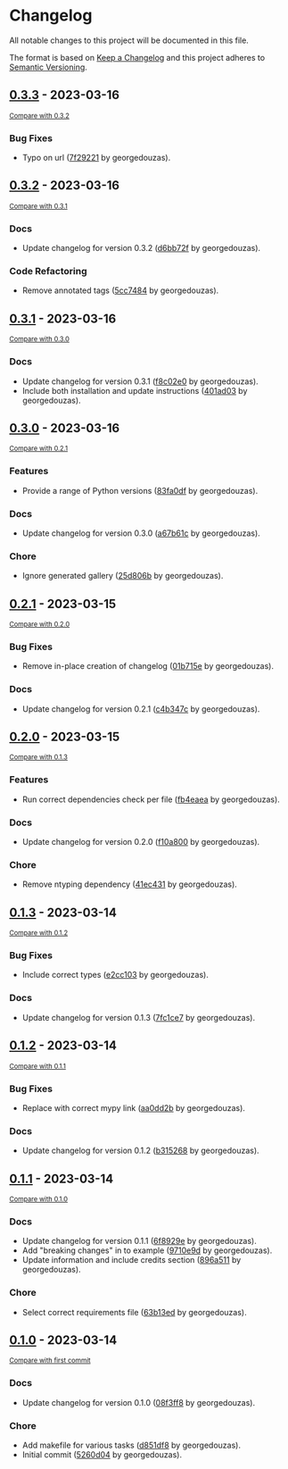 # Changelog

All notable changes to this project will be documented in this file.

The format is based on [Keep a Changelog](http://keepachangelog.com/en/1.0.0/)
and this project adheres to [Semantic Versioning](http://semver.org/spec/v2.0.0.html).

<!-- insertion marker -->
## [0.3.3](https://github.com/georgedouzas/copier-pdm-nox/releases/tag/0.3.3) - 2023-03-16

<small>[Compare with 0.3.2](https://github.com/georgedouzas/copier-pdm-nox/compare/0.3.2...0.3.3)</small>

### Bug Fixes

- Typo on url ([7f29221](https://github.com/georgedouzas/copier-pdm-nox/commit/7f29221b9b9a987779fc29368b9aa9acdfa0cf72) by georgedouzas).

## [0.3.2](https://github.com/georgedouzas/copier-pdm-nox/releases/tag/0.3.2) - 2023-03-16

<small>[Compare with 0.3.1](https://github.com/georgedouzas/copier-pdm-nox/compare/0.3.1...0.3.2)</small>

### Docs

- Update changelog for version 0.3.2 ([d6bb72f](https://github.com/georgedouzas/copier-pdm-nox/commit/d6bb72fbe5ae915425f86f039c11a407a861d347) by georgedouzas).

### Code Refactoring

- Remove annotated tags ([5cc7484](https://github.com/georgedouzas/copier-pdm-nox/commit/5cc7484f99a643db7ad6b5ea4d5d035636d1c938) by georgedouzas).

## [0.3.1](https://github.com/georgedouzas/copier-pdm-nox/releases/tag/0.3.1) - 2023-03-16

<small>[Compare with 0.3.0](https://github.com/georgedouzas/copier-pdm-nox/compare/0.3.0...0.3.1)</small>

### Docs

- Update changelog for version 0.3.1 ([f8c02e0](https://github.com/georgedouzas/copier-pdm-nox/commit/f8c02e087087a623d8215edbff8a34327857b578) by georgedouzas).
- Include both installation and update instructions ([401ad03](https://github.com/georgedouzas/copier-pdm-nox/commit/401ad0315cfc25c880773fa7687b9801ea7aa29a) by georgedouzas).

## [0.3.0](https://github.com/georgedouzas/copier-pdm-nox/releases/tag/0.3.0) - 2023-03-16

<small>[Compare with 0.2.1](https://github.com/georgedouzas/copier-pdm-nox/compare/0.2.1...0.3.0)</small>

### Features

- Provide a range of Python versions ([83fa0df](https://github.com/georgedouzas/copier-pdm-nox/commit/83fa0df61eab96de97db8a76166942343de7d3a7) by georgedouzas).

### Docs

- Update changelog for version 0.3.0 ([a67b61c](https://github.com/georgedouzas/copier-pdm-nox/commit/a67b61ccfea6d1fce290d0c1d597c7c4ec31f2d8) by georgedouzas).

### Chore

- Ignore generated gallery ([25d806b](https://github.com/georgedouzas/copier-pdm-nox/commit/25d806b006e47c730eaaf8ca5804307e23429f91) by georgedouzas).

## [0.2.1](https://github.com/georgedouzas/copier-pdm-nox/releases/tag/0.2.1) - 2023-03-15

<small>[Compare with 0.2.0](https://github.com/georgedouzas/copier-pdm-nox/compare/0.2.0...0.2.1)</small>

### Bug Fixes

- Remove in-place creation of changelog ([01b715e](https://github.com/georgedouzas/copier-pdm-nox/commit/01b715eb6d2feb2570335a03b76b1d717db0695c) by georgedouzas).

### Docs

- Update changelog for version 0.2.1 ([c4b347c](https://github.com/georgedouzas/copier-pdm-nox/commit/c4b347c7f05ecc0b366b68313db46651a62259b2) by georgedouzas).

## [0.2.0](https://github.com/georgedouzas/copier-pdm-nox/releases/tag/0.2.0) - 2023-03-15

<small>[Compare with 0.1.3](https://github.com/georgedouzas/copier-pdm-nox/compare/0.1.3...0.2.0)</small>

### Features

- Run correct dependencies check per file ([fb4eaea](https://github.com/georgedouzas/copier-pdm-nox/commit/fb4eaea58e4c02c422864f08d0e42d96106ec418) by georgedouzas).

### Docs

- Update changelog for version 0.2.0 ([f10a800](https://github.com/georgedouzas/copier-pdm-nox/commit/f10a800ae200e1cb8a5c7eee18e00fa04a43e7c6) by georgedouzas).

### Chore

- Remove ntyping dependency ([41ec431](https://github.com/georgedouzas/copier-pdm-nox/commit/41ec431202e19186a18a5bb0aa149f1fd510fdb1) by georgedouzas).

## [0.1.3](https://github.com/georgedouzas/copier-pdm-nox/releases/tag/0.1.3) - 2023-03-14

<small>[Compare with 0.1.2](https://github.com/georgedouzas/copier-pdm-nox/compare/0.1.2...0.1.3)</small>

### Bug Fixes

- Include correct types ([e2cc103](https://github.com/georgedouzas/copier-pdm-nox/commit/e2cc10397ab05728b522a603ddeb1dae3706c1c3) by georgedouzas).

### Docs

- Update changelog for version 0.1.3 ([7fc1ce7](https://github.com/georgedouzas/copier-pdm-nox/commit/7fc1ce70192403105c950d362eef927736cc9b5b) by georgedouzas).

## [0.1.2](https://github.com/georgedouzas/copier-pdm-nox/releases/tag/0.1.2) - 2023-03-14

<small>[Compare with 0.1.1](https://github.com/georgedouzas/copier-pdm-nox/compare/0.1.1...0.1.2)</small>

### Bug Fixes

- Replace with correct mypy link ([aa0dd2b](https://github.com/georgedouzas/copier-pdm-nox/commit/aa0dd2baacbf6cea5934fc63f4ccaef931351b85) by georgedouzas).

### Docs

- Update changelog for version 0.1.2 ([b315268](https://github.com/georgedouzas/copier-pdm-nox/commit/b31526820a85f6dfb6ec746d7fa7eb5a6177b856) by georgedouzas).

## [0.1.1](https://github.com/georgedouzas/copier-pdm-nox/releases/tag/0.1.1) - 2023-03-14

<small>[Compare with 0.1.0](https://github.com/georgedouzas/copier-pdm-nox/compare/0.1.0...0.1.1)</small>

### Docs

- Update changelog for version 0.1.1 ([6f8929e](https://github.com/georgedouzas/copier-pdm-nox/commit/6f8929e81ef81f6f025d2df52899b6335d4a9482) by georgedouzas).
- Add "breaking changes" in to example ([9710e9d](https://github.com/georgedouzas/copier-pdm-nox/commit/9710e9d46d65cd07239d0df3c780c00863301e5f) by georgedouzas).
- Update information and include credits section ([896a511](https://github.com/georgedouzas/copier-pdm-nox/commit/896a5118e61e9f10385f3e4eed6f8f8a6ce7fa93) by georgedouzas).

### Chore

- Select correct requirements file ([63b13ed](https://github.com/georgedouzas/copier-pdm-nox/commit/63b13edfa822bf3b4c5134d3a640db25c598adc0) by georgedouzas).

## [0.1.0](https://github.com/georgedouzas/copier-pdm-nox/releases/tag/0.1.0) - 2023-03-14

<small>[Compare with first commit](https://github.com/georgedouzas/copier-pdm-nox/compare/5260d04647a88dcd6767c5157d1dedb112e82995...0.1.0)</small>

### Docs

- Update changelog for version 0.1.0 ([08f3ff8](https://github.com/georgedouzas/copier-pdm-nox/commit/08f3ff80d063e95866462259476f429567be33e2) by georgedouzas).

### Chore

- Add makefile for various tasks ([d851df8](https://github.com/georgedouzas/copier-pdm-nox/commit/d851df80f6e64132881c2372dc9cdcd8418486ba) by georgedouzas).
- Initial commit ([5260d04](https://github.com/georgedouzas/copier-pdm-nox/commit/5260d04647a88dcd6767c5157d1dedb112e82995) by georgedouzas).
